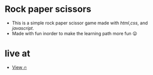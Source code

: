 # Rock paper scissors 
- This is a simple rock paper scissor game made with *html*,*css*, and *javascript*.
- Made with fun inorder to make the learning path more fun 😛


# live at
- [View 🔥](https://github.com/mvelo-081/RockPaperScissors/)
